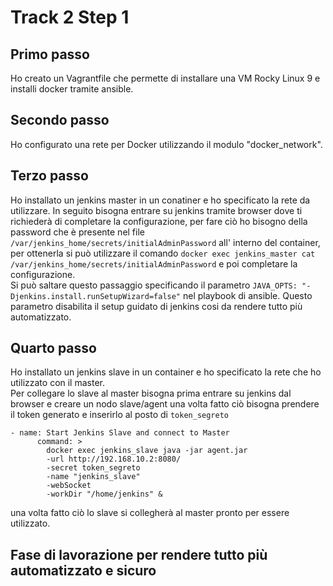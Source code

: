 # Track 2 Step 1
## Primo passo 
Ho creato un Vagrantfile che permette di installare una VM Rocky Linux 9 e installi docker tramite ansible.

## Secondo passo
Ho configurato una rete per Docker utilizzando il modulo "docker_network".

## Terzo passo
Ho installato un jenkins master in un conatiner e ho specificato la rete da utilizzare. In seguito bisogna entrare su jenkins tramite browser dove ti richiederà di completare la configurazione, per fare ciò ho bisogno della password che è presente nel file `/var/jenkins_home/secrets/initialAdminPassword` all' interno del container, per ottenerla si può utilizzare il comando `docker exec jenkins_master cat /var/jenkins_home/secrets/initialAdminPassword` e poi completare la configurazione.  
Si può saltare questo passaggio specificando il parametro `JAVA_OPTS: "-Djenkins.install.runSetupWizard=false"` nel playbook di ansible. Questo parametro disabilita il setup guidato di jenkins cosi da rendere tutto più automatizzato.

## Quarto passo
Ho installato un jenkins slave in un container e ho specificato la rete che ho utilizzato con il master.  
Per collegare lo slave al master bisogna prima entrare su jenkins dal browser e creare un nodo slave/agent una volta fatto ciò bisogna prendere il token generato e inserirlo al posto di  `token_segreto`
``` 
- name: Start Jenkins Slave and connect to Master
      command: >
        docker exec jenkins_slave java -jar agent.jar
        -url http://192.168.10.2:8080/
        -secret token_segreto
        -name "jenkins_slave"
        -webSocket
        -workDir "/home/jenkins" &
```
una volta fatto ciò lo slave si collegherà al master pronto per essere utilizzato.

## Fase di lavorazione per rendere tutto più automatizzato e sicuro
